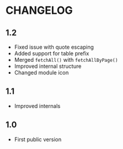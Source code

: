 CHANGELOG
=========

1.2
---

 * Fixed issue with quote escaping
 * Added support for table prefix
 * Merged `fetchAll()` with `fetchAllByPage()`
 * Improved internal structure
 * Changed module icon

1.1
---

 * Improved internals

1.0
---

 * First public version